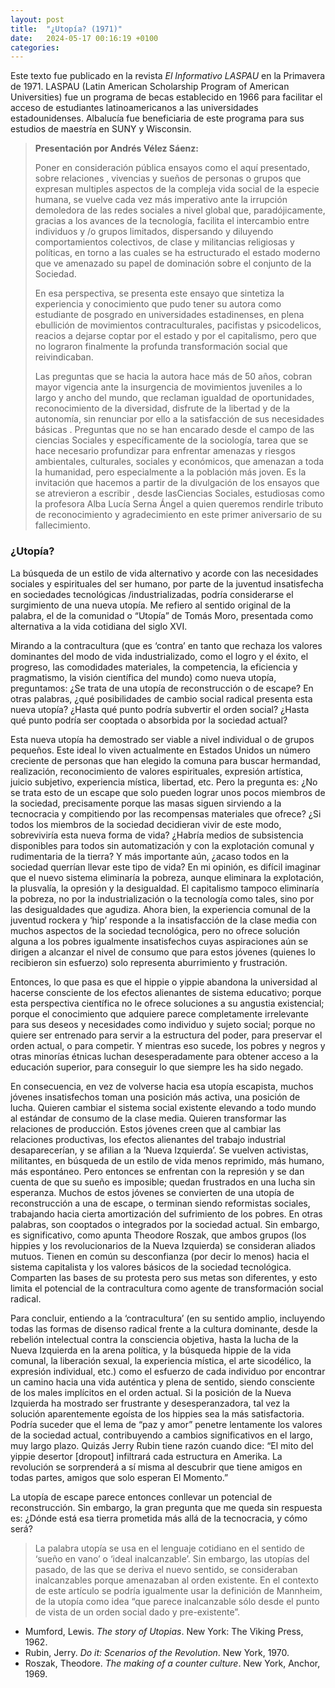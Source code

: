 ```yaml
---
layout: post
title:  "¿Utopía? (1971)"
date:   2024-05-17 00:16:19 +0100
categories:
---
```

Este texto fue publicado en la revista *El Informativo LASPAU* en la Primavera de 1971. LASPAU (Latin American Scholarship Program of American Universities) fue un programa de becas establecido en 1966 para facilitar el acceso de estudiantes latinoamericanos a las universidades estadounidenses. Albalucía fue beneficiaria de este programa para sus estudios de maestría en SUNY y Wisconsin.

>**Presentación por Andrés Vélez Sáenz:** <p>Poner en consideración pública ensayos como el aquí presentado, sobre relaciones , vivencias y sueños de personas o grupos  que expresan multiples aspectos de la compleja vida social de la especie humana, se vuelve cada vez más imperativo ante la irrupción demoledora de las redes sociales a nivel global que, paradójicamente, gracias a los avances de la tecnología, facilita el intercambio entre individuos y /o grupos  limitados, dispersando y diluyendo comportamientos colectivos, de clase y militancias religiosas y políticas, en torno a las cuales se ha estructurado el estado  moderno que ve amenazado su papel de dominación sobre el conjunto de la Sociedad.</p>
><p>En esa perspectiva, se presenta este ensayo que sintetiza la experiencia y conocimiento que pudo tener su autora como estudiante de posgrado en universidades estadinenses, en plena ebullición de movimientos contraculturales, pacifistas y psicodelicos, reacios a dejarse coptar por el estado y por el capitalismo, pero que no lograron finalmente la profunda transformación social que reivindicaban.</p>
><p>Las preguntas que se hacia la autora hace más de 50 años, cobran mayor vigencia ante la insurgencia de movimientos juveniles a lo largo y ancho del mundo, que reclaman igualdad de oportunidades, reconocimiento de la diversidad, disfrute de la libertad y de la autonomía, sin renunciar por ello a la satisfacción de sus necesidades básicas . Preguntas que no se han encarado  desde el campo de las ciencias Sociales y específicamente de la sociología, tarea que se hace necesario profundizar para enfrentar amenazas y riesgos ambientales, culturales, sociales y económicos, que amenazan a toda la humanidad, pero especialmente a la población más joven. Es la invitación que hacemos a partir de la divulgación de los ensayos que se atrevieron a escribir , desde lasCiencias Sociales,  estudiosas como la profesora Alba Lucía Serna Ángel a quien queremos rendirle tributo de reconocimiento y agradecimiento en este primer aniversario de su fallecimiento.</p>

<h3>¿Utopía?</h3>

<p>La búsqueda de un estilo de vida alternativo y acorde con las necesidades sociales y espirituales del ser humano, por parte de la juventud insatisfecha en sociedades tecnológicas /industrializadas, podría considerarse el surgimiento de una nueva utopía. Me refiero al sentido original de la palabra, el de la comunidad o “Utopía” de Tomás Moro, presentada como alternativa a la vida cotidiana del siglo XVI.</p>
<p>Mirando a la contracultura (que es ‘contra’ en tanto que rechaza los valores dominantes del modo de vida industrializado, como el logro y el éxito, el progreso, las comodidades materiales, la competencia, la eficiencia y pragmatismo, la visión científica del mundo) como nueva utopía, preguntamos: ¿Se trata de una utopía de reconstrucción o de escape? En otras palabras, ¿qué posibilidades de cambio social radical presenta esta nueva utopía? ¿Hasta qué punto podría subvertir el orden social? ¿Hasta qué punto podría ser cooptada o absorbida por la sociedad actual?</p>
<p>Esta nueva utopía ha demostrado ser viable a nivel individual o de grupos pequeños. Este ideal lo viven actualmente en Estados Unidos un número creciente de personas que han elegido la comuna para buscar hermandad, realización, reconocimiento de valores espirituales, expresión artística, juicio subjetivo, experiencia mística, libertad, etc. Pero la pregunta es: ¿No se trata esto de un escape que solo pueden lograr unos pocos miembros de la sociedad, precisamente porque las masas siguen sirviendo a la tecnocracia y compitiendo por las recompensas materiales que ofrece? ¿Si todos los miembros de la sociedad decidieran vivir de este modo, sobreviviría esta nueva forma de vida? ¿Habría medios de subsistencia disponibles para todos sin automatización y con la explotación comunal y rudimentaria de la tierra? Y más importante aún, ¿acaso todos en la sociedad querrían llevar este tipo de vida? En mi opinión, es difícil imaginar que el nuevo sistema eliminaría la pobreza, aunque eliminara la explotación, la plusvalía, la opresión y la desigualdad. El capitalismo tampoco eliminaría la pobreza, no por la industrialización o la tecnología como tales, sino por las desigualdades que agudiza. Ahora bien, la experiencia comunal de la juventud rockera y ‘hip’ responde a la insatisfacción de la clase media con muchos aspectos de la sociedad tecnológica, pero no ofrece solución alguna a los pobres igualmente insatisfechos cuyas aspiraciones aún se dirigen a alcanzar el nivel de consumo que para estos jóvenes (quienes lo recibieron sin esfuerzo) solo representa aburrimiento y frustración.</p>
<p>Entonces, lo que pasa es que el hippie o yippie abandona la universidad al hacerse consciente de los efectos alienantes de sistema educativo; porque esta perspectiva científica no le ofrece soluciones a su angustia existencial; porque el conocimiento que adquiere parece completamente irrelevante para sus deseos y necesidades como individuo y sujeto social; porque no quiere ser entrenado para servir a la estructura del poder, para preservar el orden actual, o para competir. Y mientras eso sucede, los pobres y negros y otras minorías étnicas luchan desesperadamente para obtener acceso a la educación superior, para conseguir lo que siempre les ha sido negado.</p>
<p>En consecuencia, en vez de volverse hacia esa utopía escapista, muchos jóvenes insatisfechos toman una posición más activa, una posición de lucha. Quieren cambiar el sistema social existente elevando a todo mundo al estándar de consumo de la clase media. Quieren transformar las relaciones de producción. Estos jóvenes creen que al cambiar las relaciones productivas, los efectos alienantes del trabajo industrial desaparecerían, y se afilian a la ‘Nueva Izquierda’. Se vuelven activistas, militantes, en búsqueda de un estilo de vida menos reprimido, más humano, más espontáneo. Pero entonces se enfrentan con la represión y se dan cuenta de que su sueño es imposible; quedan frustrados en una lucha sin esperanza. Muchos de estos jóvenes se convierten de una utopía de reconstrucción a una de escape, o terminan siendo reformistas sociales, trabajando hacia cierta amortización del sufrimiento de los pobres. En otras palabras, son cooptados o integrados por la sociedad actual. Sin embargo, es significativo, como apunta Theodore Roszak, que ambos grupos (los hippies y los revolucionarios de la Nueva Izquierda) se consideran aliados mutuos. Tienen en común su desconfianza (por decir lo menos) hacia el sistema capitalista y los valores básicos de la sociedad tecnológica. Comparten las bases de su protesta pero sus metas son diferentes, y esto limita el potencial de la contracultura como agente de transformación social radical.</p>
<p>Para concluir, entiendo a la ‘contracultura’ (en su sentido amplio, incluyendo todas las formas de disenso radical frente a la cultura dominante, desde la rebelión intelectual contra la consciencia objetiva, hasta la lucha de la Nueva Izquierda en la arena política, y la búsqueda hippie de la vida comunal, la liberación sexual, la experiencia mística, el arte sicodélico, la expresión individual, etc.) como el esfuerzo de cada individuo por encontrar un camino hacia una vida auténtica y plena de sentido, siendo consciente de los males implícitos en el orden actual. Si la posición de la Nueva Izquierda ha mostrado ser frustrante y desesperanzadora, tal vez la solución aparentemente egoísta de los hippies sea la más satisfactoria. Podría suceder que el lema de “paz y amor” penetre lentamente los valores de la sociedad actual, contribuyendo a cambios significativos en el largo, muy largo plazo. Quizás Jerry Rubin tiene razón cuando dice: “El mito del yippie desertor [dropout] infiltrará cada estructura en Amerika. La revolución se sorprenderá a sí misma al descubrir que tiene amigos en todas partes, amigos que solo esperan El Momento.”</p>
<p>La utopía de escape parece entonces conllevar un potencial de reconstrucción. Sin embargo, la gran pregunta que me queda sin respuesta es: ¿Dónde está esa tierra prometida más allá de la tecnocracia, y cómo será?</p>

>La palabra utopía se usa en el lenguaje cotidiano en el sentido de ‘sueño en vano’ o ‘ideal inalcanzable’. Sin embargo, las utopías del pasado, de las que se deriva el nuevo sentido, se consideraban inalcanzables porque amenazaban al orden existente. En el contexto de este artículo se podría igualmente usar la definición de Mannheim, de la utopía como idea “que parece inalcanzable sólo desde el punto de vista de un orden social dado y pre-existente”.

- Mumford, Lewis. *The story of Utopias*. New York: The Viking Press, 1962.
- Rubin, Jerry. *Do it: Scenarios of the Revolution*. New York, 1970.
- Roszak, Theodore. *The making of a counter culture*. New York, Anchor, 1969.
